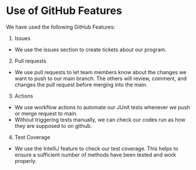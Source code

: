 # Use of GitHub Features

We have used the following GitHub Features:

1. Issues


- We use the issues section to create tickets about our program.


2. Pull requests

- We use pull requests to let team members know about the changes we want to push to our main branch. The others will
  review, comment, and changes the pull request before merging into the main.


3. Actions

- We use workflow actions to automate our JUnit tests whenever we push or merge request to main.
- Without triggering tests manually, we can check our codes run as how they are supposed to on github.

4. Test Coverage

- We use the IntelliJ feature to check our test coverage. This helps to ensure a sufficient number of methods have been
tested and work properly. 



